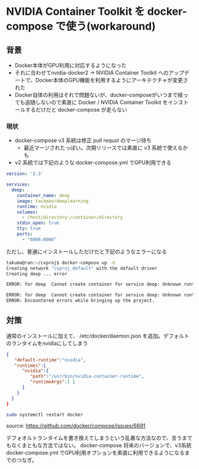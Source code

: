 # NVIDIA Container Toolkit を docker-compose で使う(workaround)

## 背景

- Docker本体がGPU利用に対応するようになった
- それに合わせてnvidia-docker2 → NVIDIA Container Toolkit へのアップデートで、Docker本体のGPU機能を利用するようにアーキテクチャが変更された
- Docker自体の利用はそれで問題ないが、docker-composeがいつまで経っても追随しないので素直に 
Docker / NVIDIA Container Toolkit をインストールするだけだと docker-compose が走らない

### 現状

- docker-compose v3 系統は修正 pull requst のマージ待ち
  - 最近マージされたっぽい。次期リリースでは素直に v3 系統で使えるかも
- v2 系統では下記のような docker-compose.yml でGPU利用できる

```yaml
version: '2.3'

services:
  deep:
    container_name: deep
    image: tackman/deeplearning
    runtime: nvidia
    volumes:
      - /host/directory:/container/directory
    stdin_open: true
    tty: true
    ports:
      - "6006:6006"
```

ただし、普通にインストールしただけだと下記のようなエラーになる

```sh
takuma@ran:~/cvproj$ docker-compose up -d                                                                               
Creating network "cvproj_default" with the default driver
Creating deep ... error

ERROR: for deep  Cannot create container for service deep: Unknown runtime specified nvidia

ERROR: for deep  Cannot create container for service deep: Unknown runtime specified nvidia
ERROR: Encountered errors while bringing up the project.                                      
```

## 対策

通常のインストールに加えて、 /etc/docker/daemon.json を追加。デフォルトのランタイムをnvidiaにしてしまう

```json
{
   "default-runtime":"nvidia",
   "runtimes":{
      "nvidia":{
         "path":"/usr/bin/nvidia-container-runtime",
         "runtimeArgs":[ ]
      }      
    }
  }
}
```

```sh
sudo systemctl restart docker
```

source: https://github.com/docker/compose/issues/6691

デフォオルトランタイムを書き換えてしまうという乱暴な方法なので、言うまでもなくまともな方法ではない。
docker-compose 将来のバージョンで、v3系統 docker-compose.yml でGPU利用オプションを素直に利用できるようになるまでのつなぎ。
